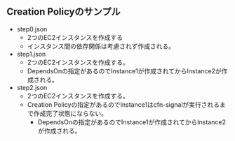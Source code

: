 ## Creation Policyのサンプル
- step0.json
  - 2つのEC2インスタンスを作成する
  - インスタンス間の依存関係は考慮されず作成される。
- step1.json
  - 2つのEC2インスタンスを作成する。
  - DependsOnの指定があるのでInstance1が作成されてからInstance2が作成される。
- step2.json
  - 2つのEC2インスタンスを作成する。
  - Creation Policyの指定があるのでInstance1はcfn-signalが実行されるまで作成完了状態にならない。
    - DependsOnの指定があるのでInstance1が作成されてからInstance2が作成される。



